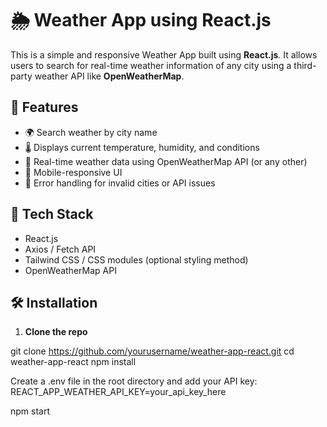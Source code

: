 # 🌦️ Weather App using React.js

This is a simple and responsive Weather App built using **React.js**. It allows users to search for real-time weather information of any city using a third-party weather API like **OpenWeatherMap**.


## 🔧 Features

- 🌍 Search weather by city name
- 🌡️ Displays current temperature, humidity, and conditions
- 📍 Real-time weather data using OpenWeatherMap API (or any other)
- 📱 Mobile-responsive UI
- 🔁 Error handling for invalid cities or API issues

## 🚀 Tech Stack

- React.js
- Axios / Fetch API
- Tailwind CSS / CSS modules (optional styling method)
- OpenWeatherMap API

## 🛠️ Installation

1. **Clone the repo**

git clone https://github.com/yourusername/weather-app-react.git
cd weather-app-react
npm install

Create a .env file in the root directory and add your API key:
REACT_APP_WEATHER_API_KEY=your_api_key_here

npm start
